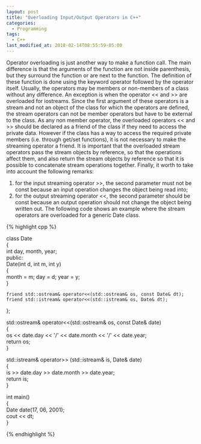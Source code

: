 ```yaml
---
layout: post
title: "Overloading Input/Output Operators in C++"
categories:
  - Programming
tags:
  - C++
last_modified_at: 2018-02-14T08:55:59-05:00
---
```


Operator overloading is just another way to make a function call. The main difference is that the arguments of the function are not inside
parenthesis, but they surround the function or are next to the function. The definition of these function is done using the keyword operator
followed by the operator itself. Usually, the operators may be members or non-members of a class without any difference. An exception is when 
the operator << and >> are overloaded for iostreams. Since the first argument of these operators is a stream and not an object of the class 
for which the operators are defined, the stream operators can not be member operators but have to be external to the class. As any non member operator, 
the overloaded operators << and >> should be declared as a friend of the class if they need to access the private data. However if the class
has a way to access the required private members (i.e. through get/set functions), it is not necessary to make the streaming operator a friend. It is important 
that the overloaded stream operators pass the stream objects by reference, so that the operations affect them, and also return the stream objects by reference 
so that it is possible to concatenate stream operations together. Finally, it worth to take into account the following remarks:
1. for the input streaming operator >>, the second parameter must not be const because an input operation changes the object being read into;
2. for the output streaming operator <<, the second parameter should be const because an output operation should not change the object being written out.
The following code shows an example where the stream operators are overloaded for a generic Date class.

{% highlight cpp %}  
  
class Date  
{  
    int day, month, year;  
public:  
    Date(int d, int m, int y)  
    {  
        month = m; day = d; year = y;  
    }  
    
    friend std::ostream& operator<<(std::ostream& os, const Date& dt);  
    friend std::istream& operator<<(std::istream& os, Date& dt);
};  
  
std::ostream& operator<<(std::ostream& os, const Date& date)  
{  
    os << date.day << '/' << date.month << '/' << date.year;  
    return os;  
}  

std::istream& operator>> (std::istream& is, Date& date)  
{  
    is >> date.day >> date.month >> date.year;  
    return is;  
}  
  
int main()  
{  
    Date date(17, 06, 2001);  
    cout << dt;  
}  

{% endhighlight %}


